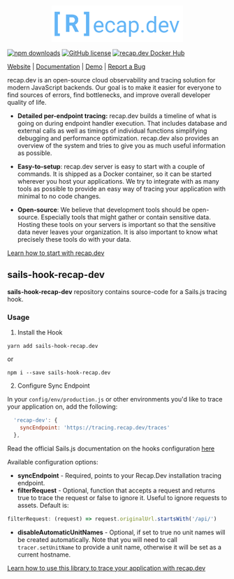 <p align="center">
  <a href="https://recap.dev" target="_blank" align="center">
    <img src=".github/assets/logo.svg" width="300">
  </a>
  <br />
</p>

[![npm downloads](https://img.shields.io/npm/dw/sails-hook-recap-dev)](https://www.npmjs.com/package/sails-hook-recap-dev) [![GitHub license](https://img.shields.io/badge/license-MIT-blue.svg)](https://github.com/infinite-cat/sails-hook-recap-dev/blob/master/LICENSE) [![recap.dev Docker Hub](https://img.shields.io/badge/Docker%20Hub-recapdev%2Fserver-informational "recap.dev Docker Hub")](https://hub.docker.com/repository/docker/recapdev/server)

[Website](https://recap.dev) | [Documentation](https://recap.dev/docs/) | [Demo](https://demo.recap.dev/) | [Report a Bug](https://github.com/infinite-cat/recap.dev-server/issues/new)


recap.dev is an open-source cloud observability and tracing solution for modern JavaScript backends. Our goal is to make it easier for everyone to find sources of errors, find bottlenecks, and improve overall developer quality of life.

* **Detailed per-endpoint tracing:** recap.dev builds a timeline of what is going on during endpoint handler execution.
  That includes database and external calls as well as timings of individual functions simplifying debugging and performance optimization.
  recap.dev also provides an overview of the system and tries to give you as much useful information as possible.

* **Easy-to-setup**: recap.dev server is easy to start with a couple of commands. It is shipped as a Docker container, so it can be
  started wherever you host your applications. We try to integrate with as many tools as possible to provide an easy way of tracing your application with minimal to no code changes.

* **Open-source**: We believe that development tools should be open-source. Especially tools that might gather or contain sensitive data.
  Hosting these tools on your servers is important so that the sensitive data never leaves your organization. It is also important to know what precisely these tools do with your data.

[Learn how to start with recap.dev](https://recap.dev/docs/)

## sails-hook-recap-dev

**sails-hook-recap-dev** repository contains source-code for a Sails.js tracing hook. 

### Usage

1. Install the Hook

```shell
yarn add sails-hook-recap.dev
```

or

```shell
npm i --save sails-hook-recap.dev
```

2. Configure Sync Endpoint

In your `config/env/production.js` or other environments you'd like to trace your application on, add the following:
```javascript
  'recap-dev': {
    syncEndpoint: 'https://tracing.recap.dev/traces'
  },
```

Read the official Sails.js documentation on the hooks configuration [here](https://sailsjs.com/documentation/concepts/extending-sails/hooks/using-hooks#?configuring-a-hook)

Available configuration options:

- **syncEndpoint** - Required, points to your Recap.Dev installation tracing endpoint.
- **filterRequest** - Optional, function that accepts a request and returns true to trace the request or false to ignore it. Useful to ignore requests to assets. Default is:

```javascript
filterRequest: (request) => request.originalUrl.startsWith('/api/')
```

- **disableAutomaticUnitNames** - Optional, if set to true no unit names will be created automatically. 
  Note that you will need to call `tracer.setUnitName` to provide a unit name, otherwise it will be set as a current hostname.

[Learn how to use this library to trace your application with recap.dev](https://recap.dev/docs/tracing)
